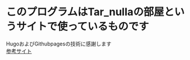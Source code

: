 # このプログラムはTar_nullaの部屋というサイトで使っているものです
HugoおよびGithubpagesの技術に感謝します\
[参考サイト](https://qiita.com/ysdyt/items/a581277dd1312a0e83c3)